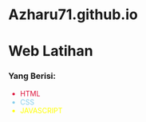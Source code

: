 # Azharu71.github.io

<h1>Web Latihan</h1>
<h3>Yang Berisi: </h3>
<ul>
<li style="color: crimson;">HTML</li>
<li style="color: skyblue;">CSS</li>
<li style="color: yellow;">JAVASCRIPT</li>
</ul>
